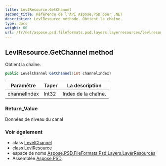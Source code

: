 ```yaml
---
title: LevlResource.GetChannel
second_title: Référence de l'API Aspose.PSD pour .NET
description: LevlResource méthode. Obtient la chaîne.
type: docs
weight: 60
url: /fr/net/aspose.psd.fileformats.psd.layers.layerresources/levlresource/getchannel/
---
```

## LevlResource.GetChannel method

Obtient la chaîne.

```csharp
public LevelChannel GetChannel(int channelIndex)
```

| Paramètre | Taper | La description |
| --- | --- | --- |
| channelIndex | Int32 | Index de la chaîne. |

### Return_Value

Données de niveau du canal

### Voir également

* class [LevelChannel](../../levelchannel/)
* class [LevlResource](../)
* espace de noms [Aspose.PSD.FileFormats.Psd.Layers.LayerResources](../../levlresource/)
* Assemblée [Aspose.PSD](../../../)


